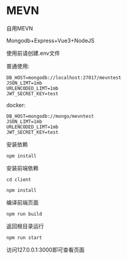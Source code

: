 # MEVN
自用MEVN

Mongodb+Express+Vue3+NodeJS

使用前请创建.env文件

普通使用:
```
DB_HOST=mongodb://localhost:27017/mevntest
JSON_LIMT=1mb
URLENCODED_LIMT=1mb
JWT_SECRET_KEY=test
```

docker:
```
DB_HOST=mongodb://mongo/mevntest
JSON_LIMT=1mb
URLENCODED_LIMT=1mb
JWT_SECRET_KEY=test
```

安装依赖
```
npm install
```

安装前端依赖
```
cd client
```
```
npm install
```

编译前端页面
```
npm run build
```

返回根目录运行
```
npm run start
```

访问127.0.0.1:3000即可查看页面
